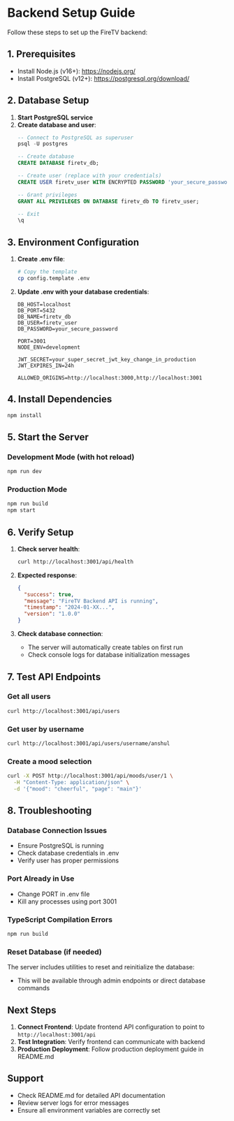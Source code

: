 # Backend Setup Guide

Follow these steps to set up the FireTV backend:

## 1. Prerequisites

- Install Node.js (v16+): https://nodejs.org/
- Install PostgreSQL (v12+): https://postgresql.org/download/

## 2. Database Setup

1. **Start PostgreSQL service**
2. **Create database and user**:
   ```sql
   -- Connect to PostgreSQL as superuser
   psql -U postgres
   
   -- Create database
   CREATE DATABASE firetv_db;
   
   -- Create user (replace with your credentials)
   CREATE USER firetv_user WITH ENCRYPTED PASSWORD 'your_secure_password';
   
   -- Grant privileges
   GRANT ALL PRIVILEGES ON DATABASE firetv_db TO firetv_user;
   
   -- Exit
   \q
   ```

## 3. Environment Configuration

1. **Create .env file**:
   ```bash
   # Copy the template
   cp config.template .env
   ```

2. **Update .env with your database credentials**:
   ```env
   DB_HOST=localhost
   DB_PORT=5432
   DB_NAME=firetv_db
   DB_USER=firetv_user
   DB_PASSWORD=your_secure_password
   
   PORT=3001
   NODE_ENV=development
   
   JWT_SECRET=your_super_secret_jwt_key_change_in_production
   JWT_EXPIRES_IN=24h
   
   ALLOWED_ORIGINS=http://localhost:3000,http://localhost:3001
   ```

## 4. Install Dependencies

```bash
npm install
```

## 5. Start the Server

### Development Mode (with hot reload)
```bash
npm run dev
```

### Production Mode
```bash
npm run build
npm start
```

## 6. Verify Setup

1. **Check server health**:
   ```bash
   curl http://localhost:3001/api/health
   ```

2. **Expected response**:
   ```json
   {
     "success": true,
     "message": "FireTV Backend API is running",
     "timestamp": "2024-01-XX...",
     "version": "1.0.0"
   }
   ```

3. **Check database connection**:
   - The server will automatically create tables on first run
   - Check console logs for database initialization messages

## 7. Test API Endpoints

### Get all users
```bash
curl http://localhost:3001/api/users
```

### Get user by username
```bash
curl http://localhost:3001/api/users/username/anshul
```

### Create a mood selection
```bash
curl -X POST http://localhost:3001/api/moods/user/1 \
  -H "Content-Type: application/json" \
  -d '{"mood": "cheerful", "page": "main"}'
```

## 8. Troubleshooting

### Database Connection Issues
- Ensure PostgreSQL is running
- Check database credentials in .env
- Verify user has proper permissions

### Port Already in Use
- Change PORT in .env file
- Kill any processes using port 3001

### TypeScript Compilation Errors
```bash
npm run build
```

### Reset Database (if needed)
The server includes utilities to reset and reinitialize the database:
- This will be available through admin endpoints or direct database commands

## Next Steps

1. **Connect Frontend**: Update frontend API configuration to point to `http://localhost:3001/api`
2. **Test Integration**: Verify frontend can communicate with backend
3. **Production Deployment**: Follow production deployment guide in README.md

## Support

- Check README.md for detailed API documentation
- Review server logs for error messages
- Ensure all environment variables are correctly set 